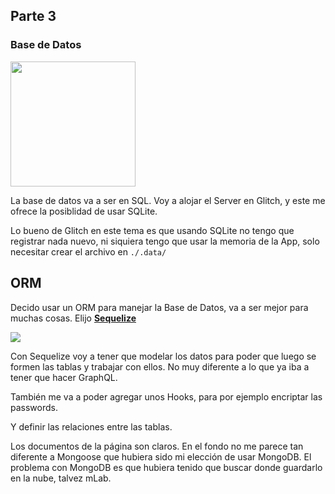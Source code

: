 ## Parte 3
### Base de Datos

<img src="https://cdn.icon-icons.com/icons2/885/PNG/512/3rd_icon-icons.com_68924.png" width="200">

La base de datos va a ser en SQL. Voy a alojar el Server en Glitch, y este me ofrece la posiblidad de usar SQLite.

Lo bueno de Glitch en este tema es que usando SQLite no tengo que registrar nada nuevo, ni siquiera tengo que usar la memoria de la App, solo necesitar crear el archivo en `./.data/`

## ORM

Decido usar un ORM para manejar la Base de Datos, va a ser mejor para muchas cosas.
Elijo [**Sequelize**](http://docs.sequelizejs.com/)

<img src="http://docs.sequelizejs.com/manual/asset/logo-small.png">

Con Sequelize voy a tener que modelar los datos para poder que luego se formen las tablas y trabajar con ellos. No muy diferente a lo que ya iba a tener que hacer GraphQL.

También me va a poder agregar unos Hooks, para por ejemplo encriptar las passwords.

Y definir las relaciones entre las tablas.

Los documentos de la página son claros. En el fondo no me parece tan diferente a Mongoose que hubiera sido mi elección de usar MongoDB. El problema con MongoDB es que hubiera tenido que buscar donde guardarlo en la nube, talvez mLab.

